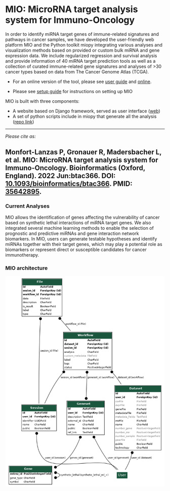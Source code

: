 # MIO: MicroRNA target analysis system for Immuno-Oncology

In order to identify miRNA target genes of immune-related signatures and pathways in cancer samples, we have developed the user-friendly web platform MIO and the Python toolkit miopy integrating various analyses and visualization methods based on provided or custom bulk miRNA and gene expression data. We include regularized regression and survival analysis and provide information of 40 miRNA target prediction tools as well as a collection of curated immune-related gene signatures and analyses of >30 cancer types based on data from The Cancer Genome Atlas (TCGA). 

- For an online version of the tool, please see [user guide](/man/MIO_Manual.pdf) and [online](https://mio.i-med.ac.at/).

- Please see [setup guide](doc/setupguide.md) for instructions on setting up MIO

MIO is built with three components:

- A website based on Django framework, served as user interface ([web](/web/))
- A set of python scripts include in miopy that generate all the analysis ([repo link](https://github.com/icbi-lab/miopy))


---
_Please cite as:_  

Monfort-Lanzas P, Gronauer R, Madersbacher L, et al. MIO: MicroRNA target analysis system for Immuno-Oncology. Bioinformatics (Oxford, England). 2022 Jun:btac366. DOI: [10.1093/bioinformatics/btac366](https://academic.oup.com/bioinformatics/advance-article/doi/10.1093/bioinformatics/btac366/6596596?login=true). PMID: [35642895](https://pubmed.ncbi.nlm.nih.gov/35642895/). 
---

### Current Analyses

MIO allows the identification of genes affecting the vulnerability of cancer based on synthetic lethal interactions of miRNA target genes. We also integrated several machine learning methods to enable the selection of prognostic and predictive miRNAs and gene interaction network biomarkers. In MIO, users can generate testable hypotheses and identify miRNAs together with their target genes, which may play a potential role as biomarkers or represent direct or susceptible candidates for cancer immunotherapy.

### MIO architecture

![architecture](web/table_architecture.png)
